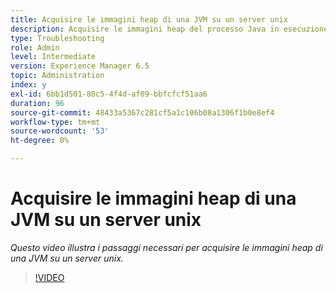 ```yaml
---
title: Acquisire le immagini heap di una JVM su un server unix
description: Acquisire le immagini heap del processo Java in esecuzione su un server unix
type: Troubleshooting
role: Admin
level: Intermediate
version: Experience Manager 6.5
topic: Administration
index: y
exl-id: 6bb1d501-80c5-4f4d-af09-bbfcfcf51aa6
duration: 96
source-git-commit: 48433a5367c281cf5a1c106b08a1306f1b0e8ef4
workflow-type: tm+mt
source-wordcount: '53'
ht-degree: 0%

---
```


# Acquisire le immagini heap di una JVM su un server unix

*Questo video illustra i passaggi necessari per acquisire le immagini heap di una JVM su un server unix.*

>[!VIDEO](https://video.tv.adobe.com/v/3417734?quality=12&learn=on&captions=ita)
